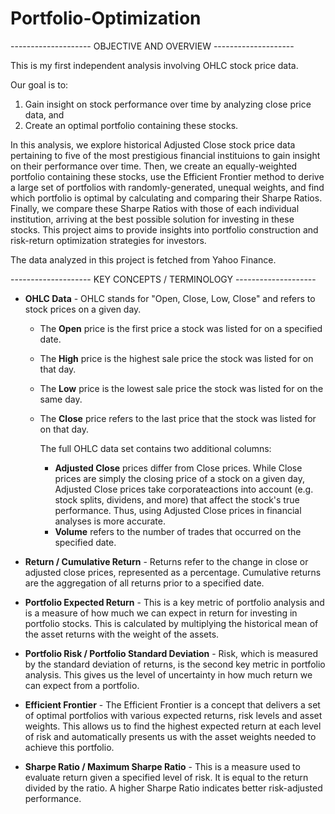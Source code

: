 # Portfolio-Optimization


-------------------- OBJECTIVE AND OVERVIEW --------------------

This is my first independent analysis involving OHLC stock price data.

Our goal is to: 
1) Gain insight on stock performance over time by analyzing close price data, and
2) Create an optimal portfolio containing these stocks.

In this analysis, we explore historical Adjusted Close stock price data pertaining to five of the most prestigious financial instituions to gain insight on their performance over time. Then, we create an equally-weighted portfolio containing these stocks, use the Efficient Frontier method to derive a large set of portfolios with randomly-generated, unequal weights, and find which portfolio is optimal by calculating and comparing their Sharpe Ratios. Finally, we compare these Sharpe Ratios with those of each individual institution, arriving at the best possible solution for investing in these stocks. This project aims to provide insights into portfolio construction and risk-return optimization strategies for investors.

The data analyzed in this project is fetched from Yahoo Finance.

-------------------- KEY CONCEPTS / TERMINOLOGY --------------------


* **OHLC Data** - OHLC stands for "Open, Close, Low, Close" and refers to stock prices on a given day.
  
  - The **Open** price is the first price a stock was listed for on a specified date.
  - The **High** price is the highest sale price the stock was listed for on that day.
  - The **Low** price is the lowest sale price the stock was listed for on the same day.
  - The **Close** price refers to the last price that the stock was listed for on that day.

    The full OHLC data set contains two additional columns:

    - **Adjusted Close** prices differ from Close prices. While Close prices are simply the closing price of a stock on a given day, Adjusted Close prices take corporateactions into account (e.g. stock splits, dividens, and more) that affect the stock's true performance. Thus, using Adjusted Close prices in financial analyses is more accurate.
    - **Volume** refers to the number of trades that occurred on the specified date.

  
* **Return / Cumulative Return** - Returns refer to the change in close or adjusted close prices, represented as a percentage. Cumulative returns are the aggregation of all returns prior to a specified date.


* **Portfolio Expected Return** - This is a key metric of portfolio analysis and is a measure of how much we can expect in return for investing in portfolio stocks. This is calculated by multiplying the historical mean of the asset returns with the weight of the assets. 


* **Portfolio Risk / Portfolio Standard Deviation** - Risk, which is measured by the standard deviation of returns, is the second key metric in portfolio analysis. This gives us the level of uncertainty in how much return we can expect from a portfolio.


* **Efficient Frontier** - The Efficient Frontier is a concept that delivers a set of optimal portfolios with various expected returns, risk levels and asset weights. This allows us to find the highest expected return at each level of risk and automatically presents us with the asset weights needed to achieve this portfolio.


* **Sharpe Ratio / Maximum Sharpe Ratio** - This is a measure used to evaluate return given a specified level of risk. It is equal to the return divided by the ratio. A higher Sharpe Ratio indicates better risk-adjusted performance.

